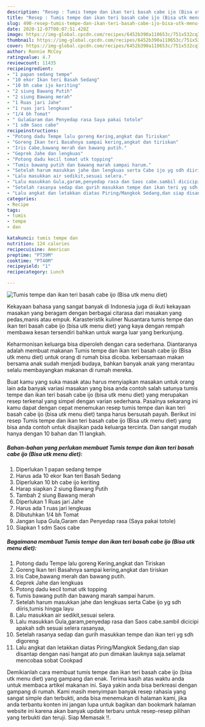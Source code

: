 ```yaml
---
description: "Resep : Tumis tempe dan ikan teri basah cabe ijo (Bisa utk menu diet) Cepat"
title: "Resep : Tumis tempe dan ikan teri basah cabe ijo (Bisa utk menu diet) Cepat"
slug: 490-resep-tumis-tempe-dan-ikan-teri-basah-cabe-ijo-bisa-utk-menu-diet-cepat
date: 2020-12-07T08:07:51.428Z
image: https://img-global.cpcdn.com/recipes/6452b390a110653c/751x532cq70/tumis-tempe-dan-ikan-teri-basah-cabe-ijo-bisa-utk-menu-diet-foto-resep-utama.jpg
thumbnail: https://img-global.cpcdn.com/recipes/6452b390a110653c/751x532cq70/tumis-tempe-dan-ikan-teri-basah-cabe-ijo-bisa-utk-menu-diet-foto-resep-utama.jpg
cover: https://img-global.cpcdn.com/recipes/6452b390a110653c/751x532cq70/tumis-tempe-dan-ikan-teri-basah-cabe-ijo-bisa-utk-menu-diet-foto-resep-utama.jpg
author: Ronnie McCoy
ratingvalue: 4.7
reviewcount: 11435
recipeingredient:
- "1 papan sedang tempe"
- "10 ekor Ikan teri Basah Sedang"
- "10 bh cabe ijo keriting"
- "2 siung Bawang Putih"
- "2 siung Bawang merah"
- "1 Ruas jari Jahe"
- "1 ruas jari lengkuas"
- "1/4 bh Tomat"
- " GulaGaram dan Penyedap rasa Saya pakai totole"
- "1 sdm Saos cabe"
recipeinstructions:
- "Potong dadu Tempe lalu goreng Kering,angkat dan Tiriskan"
- "Goreng Ikan teri Basahnya sampai kering,angkat dan tiriskan"
- "Iris Cabe,bawang merah dan bawang putih."
- "Geprek Jahe dan lengkuas"
- "Potong dadu kecil tomat utk topping"
- "Tumis bawang putih dan bawang marah sampai harum."
- "Setelah harum masukkan jahe dan lengkuas serta Cabe ijo yg sdh diiris,tumis hingga layu"
- "Lalu masukkan air sedikit,sesuai selera."
- "Lalu masukkan Gula,garam,penyedap rasa dan Saos cabe.sambil dicicipi apakah sdh sesuai selera rasanyaa,"
- "Setelah rasanya sedap dan gurih masukkan tempe dan ikan teri yg sdh digoreng"
- "Lalu angkat dan letakkan diatas Piring/Mangkok Sedang,dan siap disantap dengan nasi hangat ato pun dimakan lauknya saja.selamat mencobaa sobat Cookpad"
categories:
- Recipe
tags:
- tumis
- tempe
- dan

katakunci: tumis tempe dan 
nutrition: 124 calories
recipecuisine: American
preptime: "PT39M"
cooktime: "PT40M"
recipeyield: "1"
recipecategory: Lunch

---
```



![Tumis tempe dan ikan teri basah cabe ijo (Bisa utk menu diet)](https://img-global.cpcdn.com/recipes/6452b390a110653c/751x532cq70/tumis-tempe-dan-ikan-teri-basah-cabe-ijo-bisa-utk-menu-diet-foto-resep-utama.jpg)

Kekayaan bahasa yang sangat banyak di Indonesia juga di ikuti kekayaan masakan yang beragam dengan berbagai citarasa dari masakan yang pedas,manis atau empuk. Karasteristik kuliner Nusantara tumis tempe dan ikan teri basah cabe ijo (bisa utk menu diet) yang kaya dengan rempah membawa kesan tersendiri bahkan untuk warga luar yang berkunjung.


Keharmonisan keluarga bisa diperoleh dengan cara sederhana. Diantaranya adalah membuat makanan Tumis tempe dan ikan teri basah cabe ijo (Bisa utk menu diet) untuk orang di rumah bisa dicoba. kebersamaan makan bersama anak sudah menjadi budaya, bahkan banyak anak yang merantau selalu membayangkan makanan di rumah mereka.



Buat kamu yang suka masak atau harus menyiapkan masakan untuk orang lain ada banyak variasi masakan yang bisa anda contoh salah satunya tumis tempe dan ikan teri basah cabe ijo (bisa utk menu diet) yang merupakan resep terkenal yang simpel dengan varian sederhana. Pasalnya sekarang ini kamu dapat dengan cepat menemukan resep tumis tempe dan ikan teri basah cabe ijo (bisa utk menu diet) tanpa harus bersusah payah.
Berikut ini resep Tumis tempe dan ikan teri basah cabe ijo (Bisa utk menu diet) yang bisa anda contoh untuk disajikan pada keluarga tercinta. Dan sangat mudah hanya dengan 10 bahan dan 11 langkah.


<!--inarticleads1-->

##### Bahan-bahan yang perlukan membuat Tumis tempe dan ikan teri basah cabe ijo (Bisa utk menu diet):

1. Diperlukan 1 papan sedang tempe
1. Harus ada 10 ekor Ikan teri Basah Sedang
1. Diperlukan 10 bh cabe ijo keriting
1. Harap siapkan 2 siung Bawang Putih
1. Tambah 2 siung Bawang merah
1. Diperlukan 1 Ruas jari Jahe
1. Harus ada 1 ruas jari lengkuas
1. Dibutuhkan 1/4 bh Tomat
1. Jangan lupa  Gula,Garam dan Penyedap rasa (Saya pakai totole)
1. Siapkan 1 sdm Saos cabe




<!--inarticleads2-->

##### Bagaimana membuat  Tumis tempe dan ikan teri basah cabe ijo (Bisa utk menu diet):

1. Potong dadu Tempe lalu goreng Kering,angkat dan Tiriskan
1. Goreng Ikan teri Basahnya sampai kering,angkat dan tiriskan
1. Iris Cabe,bawang merah dan bawang putih.
1. Geprek Jahe dan lengkuas
1. Potong dadu kecil tomat utk topping
1. Tumis bawang putih dan bawang marah sampai harum.
1. Setelah harum masukkan jahe dan lengkuas serta Cabe ijo yg sdh diiris,tumis hingga layu
1. Lalu masukkan air sedikit,sesuai selera.
1. Lalu masukkan Gula,garam,penyedap rasa dan Saos cabe.sambil dicicipi apakah sdh sesuai selera rasanyaa,
1. Setelah rasanya sedap dan gurih masukkan tempe dan ikan teri yg sdh digoreng
1. Lalu angkat dan letakkan diatas Piring/Mangkok Sedang,dan siap disantap dengan nasi hangat ato pun dimakan lauknya saja.selamat mencobaa sobat Cookpad




Demikianlah cara membuat tumis tempe dan ikan teri basah cabe ijo (bisa utk menu diet) yang gampang dan enak. Terima kasih atas waktu anda untuk membaca artikel makanan ini. Saya yakin anda bisa berkreasi dengan gampang di rumah. Kami masih menyimpan banyak resep rahasia yang sangat simple dan terbukti, anda bisa menemukan di halaman kami, jika anda terbantu konten ini jangan lupa untuk bagikan dan bookmark halaman website ini karena akan banyak update terbaru untuk resep-resep pilihan yang terbukti dan teruji. Siap Memasak !!. 
